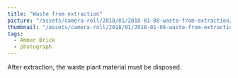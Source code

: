 ```yaml
---
title: "Waste from extraction"
picture: "/assets/camera-roll/2018/01/2018-01-08-waste-from-extraction/20180108_222636805_iOS.jpg"
thumbnail: "/assets/camera-roll/2018/01/2018-01-08-waste-from-extraction/20180108_222636805_iOS-thumbnail.jpg"
tags:
  - Amber Brick
  - photograph
---
```

After extraction, the waste plant material must be disposed.